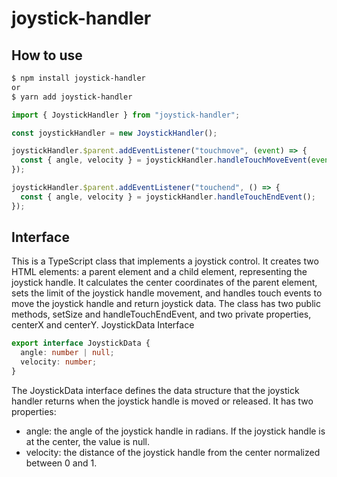 # joystick-handler

## How to use

``` sample.bash
$ npm install joystick-handler
or
$ yarn add joystick-handler
```

``` script.ts
import { JoystickHandler } from "joystick-handler";

const joystickHandler = new JoystickHandler();

joystickHandler.$parent.addEventListener("touchmove", (event) => {  
  const { angle, velocity } = joystickHandler.handleTouchMoveEvent(event);  
});

joystickHandler.$parent.addEventListener("touchend", () => {  
  const { angle, velocity } = joystickHandler.handleTouchEndEvent();  
});
```

## Interface
This is a TypeScript class that implements a joystick control. It creates two HTML elements: a parent element and a child element, representing the joystick handle. It calculates the center coordinates of the parent element, sets the limit of the joystick handle movement, and handles touch events to move the joystick handle and return joystick data. The class has two public methods, setSize and handleTouchEndEvent, and two private properties, centerX and centerY.
JoystickData Interface

``` type.ts
export interface JoystickData {
  angle: number | null;
  velocity: number;
}
```

The JoystickData interface defines the data structure that the joystick handler returns when the joystick handle is moved or released. It has two properties:

- angle: the angle of the joystick handle in radians. If the joystick handle is at the center, the value is null.
- velocity: the distance of the joystick handle from the center normalized between 0 and 1.